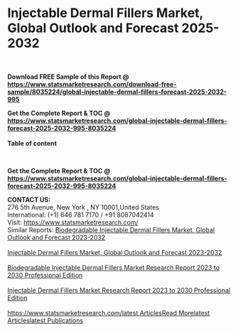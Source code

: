 <h1>Injectable Dermal Fillers Market, Global Outlook and Forecast 2025-2032</h1><br/><p><strong>Download FREE Sample of this Report @ <a href="https://www.statsmarketresearch.com/download-free-sample/8035224/global-injectable-dermal-fillers-forecast-2025-2032-995">https://www.statsmarketresearch.com/download-free-sample/8035224/global-injectable-dermal-fillers-forecast-2025-2032-995</a></strong></p><div><b>Get the Complete Report & TOC @ <a href="https://www.statsmarketresearch.com/global-injectable-dermal-fillers-forecast-2025-2032-995-8035224">https://www.statsmarketresearch.com/global-injectable-dermal-fillers-forecast-2025-2032-995-8035224</a></b></div><br><b>Table of content</b><p><br><div><b>Get the Complete Report & TOC @ <a href="https://www.statsmarketresearch.com/global-injectable-dermal-fillers-forecast-2025-2032-995-8035224">https://www.statsmarketresearch.com/global-injectable-dermal-fillers-forecast-2025-2032-995-8035224</a></b></div></p> <b>CONTACT US:</b><br>276 5th Avenue, New York , NY 10001,United States<br>International: (+1) 646 781 7170 / +91 8087042414<br>Visit: <a href="https://www.statsmarketresearch.com/">https://www.statsmarketresearch.com/</a><br>Similar Reports: <a href="https://www.statsmarketresearch.com/global-injectable-dermal-fillers-forecast-2025-2032-995-8035224">Biodegradable Injectable Dermal Fillers Market, Global Outlook and Forecast 2023-2032</a><br/><br/><a href="https://www.statsmarketresearch.com/global-injectable-dermal-fillers-forecast-2025-2032-995-8035224">Injectable Dermal Fillers Market, Global Outlook and Forecast 2023-2032</a><br/><br/><a href="https://www.statsmarketresearch.com/global-injectable-dermal-fillers-forecast-2025-2032-995-8035224">Biodegradable Injectable Dermal Fillers Market Research Report 2023 to 2030 Professional Edition</a><br/><br/><a href="https://www.statsmarketresearch.com/global-injectable-dermal-fillers-forecast-2025-2032-995-8035224">Injectable Dermal Fillers Market Research Report 2023 to 2030 Professional Edition</a><br/><br/><a href="https://gyeongbokgung.com">https://www.statsmarketresearch.com/</a><a href="https://hallyeomaritime.com">latest Articles</a><a href="https://jingwansa.com">Read More</a><a href=https://nguoiviet.jp/">latest Articles</a><a href="https://www.intelmarketresearch.com/">latest Publications</a>